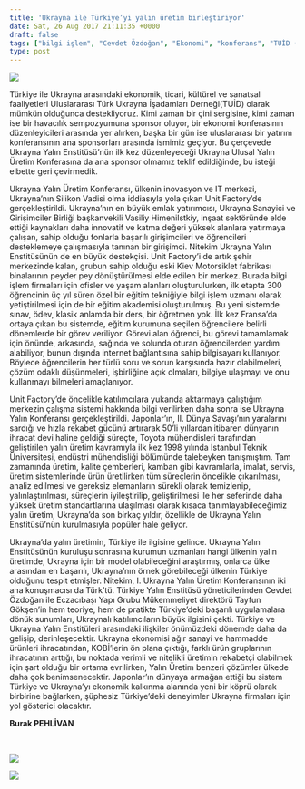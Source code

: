 ```yaml
---
title: 'Ukrayna ile Türkiye’yi yalın üretim birleştiriyor'
date: Sat, 26 Aug 2017 21:11:35 +0000
draft: false
tags: ["bilgi işlem", "Cevdet Özdoğan", "Ekonomi", "konferans", "TUİD (Türk Ukrayna İşadamları Derneği)", "Ukrayna", "Uluslarası İlişkiler", "Yalın üretim", "Yayfun Gökşen"]
type: post
---
```


![](https://burakpehlivan.org/wp-content/uploads/2017/08/Screen-Shot-2017-08-27-at-00.10.19.png)




Türkiye ile Ukrayna arasındaki ekonomik, ticari, kültürel ve sanatsal faaliyetleri Uluslararası Türk Ukrayna İşadamları Derneği(TUİD) olarak mümkün olduğunca destekliyoruz. Kimi zaman bir çini sergisine, kimi zaman ise bir havacılık sempozyumuna sponsor oluyor, bir ekonomi konferasının düzenleyicileri arasında yer alırken, başka bir gün ise uluslararası bir yatırım konferansının ana sponsorları arasında ismimiz geçiyor. Bu çerçevede Ukrayna Yalın Enstitüsü’nün ilk kez düzenleyeceği Ukrayna Ulusal Yalın Üretim Konferasına da ana sponsor olmamız teklif edildiğinde, bu isteği elbette geri çevirmedik.




Ukrayna Yalın Üretim Konferansı, ülkenin inovasyon ve IT merkezi, Ukrayna’nın Silikon Vadisi olma iddiasıyla yola çıkan Unit Factory’de gerçekleştirildi. Ukrayna’nın en büyük emlak yatırımcısı, Ukrayna Sanayici ve Girişimciler Birliği başkanvekili Vasiliy Himenilstkiy, inşaat sektöründe elde ettiği kaynakları daha innovatif ve katma değeri yüksek alanlara yatırmaya çalışan, sahip olduğu fonlarla başarılı girişimcileri ve öğrencileri desteklemeye çalışmasıyla tanınan bir girişimci. Nitekim Ukrayna Yalın Enstitüsünün de en büyük destekçisi. Unit Factory’i de artık şehir merkezinde kalan, grubun sahip olduğu eski Kiev Motorsiklet fabrikası binalarının peyder pey dönüştürülmesi elde edilen bir merkez. Burada bilgi işlem firmaları için ofisler ve yaşam alanları oluşturulurken, ilk etapta 300 öğrencinin üç yıl süren özel bir eğitim tekniğiyle bilgi işlem uzmanı olarak yetiştirilmesi için de bir eğitim akademisi oluşturulmuş. Bu yeni sistemde sınav, ödev, klasik anlamda bir ders, bir öğretmen yok. İlk kez Fransa’da ortaya çıkan bu sistemde, eğitim kurumuna seçilen öğrencilere belirli dönemlerde bir görev veriliyor. Görevi alan öğrenci, bu görevi tamamlamak için önünde, arkasında, sağında ve solunda oturan öğrencilerden yardım alabiliyor, bunun dışında internet bağlantısına sahip bilgisayarı kullanıyor. Böylece öğrencilerin her türlü soru ve sorun karşısında hazır olabilmeleri, çözüm odaklı düşünmeleri, işbirliğine açık olmaları, bilgiye ulaşmayı ve onu kullanmayı bilmeleri amaçlanıyor.




Unit Factory’de öncelikle katılımcılara yukarıda aktarmaya çalıştığım merkezin çalışma sistemi hakkında bilgi verilirken daha sonra ise Ukrayna Yalın Konferansı gerçekleştirildi. Japonlar’ın, II. Dünya Savaşı’nın yaralarını sardığı ve hızla rekabet gücünü artırarak 50’li yıllardan itibaren dünyanın ihracat devi haline geldiği süreçte, Toyota mühendisleri tarafından geliştirilen yalın üretim kavramıyla ilk kez 1998 yılında İstanbul Teknik Üniversitesi, endüstri mühendisliği bölümünde talebeyken tanışmıştım. Tam zamanında üretim, kalite çemberleri, kamban gibi kavramlarla, imalat, servis, üretim sistemlerinde ürün üretilirken tüm süreçlerin öncelikle çıkarılması, analiz edilmesi ve gereksiz elemanların sürekli olarak temizlenip, yalınlaştırılması, süreçlerin iyileştirilip, geliştirilmesi ile her seferinde daha yüksek üretim standartlarına ulaşılması olarak kısaca tanımlayabileceğimiz yalın üretim, Ukrayna’da son birkaç yıldır, özellikle de Ukrayna Yalın Enstitüsü’nün kurulmasıyla popüler hale geliyor.




Ukrayna’da yalın üretimin, Türkiye ile ilgisine gelince. Ukrayna Yalın Enstitüsünün kuruluşu sonrasına kurumun uzmanları hangi ülkenin yalın üretimde, Ukrayna için bir model olabileceğini araştırmış, onlarca ülke arasından en başarılı, Ukrayna’nın örnek görebileceği ülkenin Türkiye olduğunu tespit etmişler. Nitekim, I. Ukrayna Yalın Üretim Konferansının iki ana konuşmacısı da Türk’tü. Türkiye Yalın Enstitüsü yöneticilerinden Cevdet Özdoğan ile Eczacıbaşı Yapı Grubu Mükemmeliyet direktörü Tayfun Gökşen’in hem teoriye, hem de pratikte Türkiye’deki başarılı uygulamalara dönük sunumları, Ukraynalı katılımcıların büyük ilgisini çekti. Türkiye ve Ukrayna Yalın Enstitüleri arasındaki ilişkiler önümüzdeki dönemde daha da gelişip, derinleşecektir. Ukrayna ekonomisi ağır sanayi ve hammadde ürünleri ihracatından, KOBİ’lerin ön plana çıktığı, farklı ürün gruplarının ihracatının arttığı, bu noktada verimli ve nitelikli üretimin rekabetçi olabilmek için şart olduğu bir ortama evrilirken, Yalın Üretim benzeri çözümler ülkede daha çok benimsenecektir. Japonlar’ın dünyaya armağan ettiği bu sistem Türkiye ve Ukrayna’yı ekonomik kalkınma alanında yeni bir köprü olarak birbirine bağlarken, şüphesiz Türkiye’deki deneyimler Ukrayna firmaları için yol gösterici olacaktır.




**Burak PEHLİVAN**


 

![](https://burakpehlivan.org/wp-content/uploads/2017/08/20369569_124068864874555_3384436788681305598_o.jpg)

![](https://burakpehlivan.org/wp-content/uploads/2017/08/20369540_124067924874649_7166601458838271440_o.jpg)